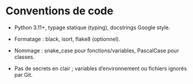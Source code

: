 # Conventions de code

* Python 3.11+, typage statique (typing), docstrings Google style.

* Formatage : black, isort, flake8 (optionnel).

* Nommage : snake\_case pour fonctions/variables, PascalCase pour classes.

* Pas de secrets en clair ; variables d’environnement ou fichiers ignorés par Git.
  